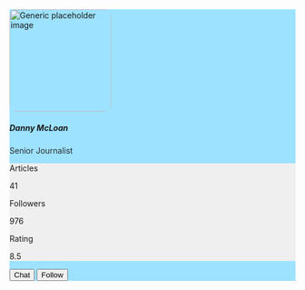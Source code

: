 <!DOCTYPE html>
<html lang="en">
<head>
    <meta charset="UTF-8">
    <meta name="viewport" content="width=device-width, initial-scale=1.0">
    <link href="https://maxcdn.bootstrapcdn.com/bootstrap/5.0.0/css/bootstrap.min.css" rel="stylesheet">
</head>
<body>
<section class="vh-100" style="background-color: #9de2ff;">
  <div class="container py-5 h-100">
    <div class="row d-flex justify-content-center align-items-center h-100">
      <div class="col col-md-9 col-lg-7 col-xl-5">
        <div class="card" style="border-radius: 15px;">
          <div class="card-body p-4">
            <div class="d-flex text-black">
              <div class="flex-shrink-0">
                <img src="https://mdbcdn.b-cdn.net/img/Photos/new-templates/bootstrap-profiles/avatar-1.webp"
                  alt="Generic placeholder image" class="img-fluid"
                  style="width: 180px; border-radius: 10px;">
              </div>
              <div class="flex-grow-1 ms-3">
                <h5 class="mb-1">Danny McLoan</h5>
                <p class="mb-2 pb-1" style="color: #2b2a2a;">Senior Journalist</p>
                <div class="d-flex justify-content-start rounded-3 p-2 mb-2"
                  style="background-color: #efefef;">
                  <div>
                    <p class="small text-muted mb-1">Articles</p>
                    <p class="mb-0">41</p>
                  </div>
                  <div class="px-3">
                    <p class="small text-muted mb-1">Followers</p>
                    <p class="mb-0">976</p>
                  </div>
                  <div>
                    <p class="small text-muted mb-1">Rating</p>
                    <p class="mb-0">8.5</p>
                  </div>
                </div>
                <div class="d-flex pt-1">
                  <button type="button" class="btn btn-outline-primary me-1 flex-grow-1">Chat</button>
                  <button type="button" class="btn btn-primary flex-grow-1">Follow</button>
                </div>
              </div>
            </div>
          </div>
        </div>
      </div>
    </div>
  </div>
</section>
</body>
</html>
